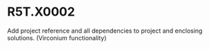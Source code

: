 # R5T.X0002
Add project reference and all dependencies to project and enclosing solutions. (Virconium functionality)
